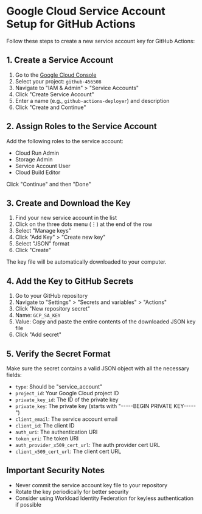 # Google Cloud Service Account Setup for GitHub Actions

Follow these steps to create a new service account key for GitHub Actions:

## 1. Create a Service Account

1. Go to the [Google Cloud Console](https://console.cloud.google.com/)
2. Select your project: `github-456508`
3. Navigate to "IAM & Admin" > "Service Accounts"
4. Click "Create Service Account"
5. Enter a name (e.g., `github-actions-deployer`) and description
6. Click "Create and Continue"

## 2. Assign Roles to the Service Account

Add the following roles to the service account:
- Cloud Run Admin
- Storage Admin
- Service Account User
- Cloud Build Editor

Click "Continue" and then "Done"

## 3. Create and Download the Key

1. Find your new service account in the list
2. Click on the three dots menu (⋮) at the end of the row
3. Select "Manage keys"
4. Click "Add Key" > "Create new key"
5. Select "JSON" format
6. Click "Create"

The key file will be automatically downloaded to your computer.

## 4. Add the Key to GitHub Secrets

1. Go to your GitHub repository
2. Navigate to "Settings" > "Secrets and variables" > "Actions"
3. Click "New repository secret"
4. Name: `GCP_SA_KEY`
5. Value: Copy and paste the entire contents of the downloaded JSON key file
6. Click "Add secret"

## 5. Verify the Secret Format

Make sure the secret contains a valid JSON object with all the necessary fields:
- `type`: Should be "service_account"
- `project_id`: Your Google Cloud project ID
- `private_key_id`: The ID of the private key
- `private_key`: The private key (starts with "-----BEGIN PRIVATE KEY-----")
- `client_email`: The service account email
- `client_id`: The client ID
- `auth_uri`: The authentication URI
- `token_uri`: The token URI
- `auth_provider_x509_cert_url`: The auth provider cert URL
- `client_x509_cert_url`: The client cert URL

## Important Security Notes

- Never commit the service account key file to your repository
- Rotate the key periodically for better security
- Consider using Workload Identity Federation for keyless authentication if possible
